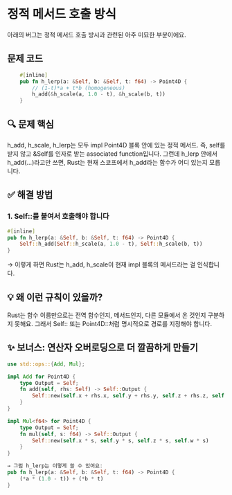 # 정적 메서드 호출 방식

아래의 버그는 정적 메서드 호출 방시과 관련된 아주 미묘한 부분이에요.

## 문제 코드
```rust
    #[inline]
    pub fn h_lerp(a: &Self, b: &Self, t: f64) -> Point4D {
        // (1-t)*a + t*b (homogeneous)
        h_add(&h_scale(a, 1.0 - t), &h_scale(b, t))
    }
```

## 🔍 문제 핵심
h_add, h_scale, h_lerp는 모두 impl Point4D 블록 안에 있는 정적 메서드.
즉, self를 받지 않고 &Self를 인자로 받는 associated function입니다.
그런데 h_lerp 안에서 h_add(...)라고만 쓰면,
Rust는 현재 스코프에서 h_add라는 함수가 어디 있는지 모릅니다.

## ✅ 해결 방법
### 1. Self::를 붙여서 호출해야 합니다
```rust
#[inline]
pub fn h_lerp(a: &Self, b: &Self, t: f64) -> Point4D {
    Self::h_add(Self::h_scale(a, 1.0 - t), Self::h_scale(b, t))
}
```

→ 이렇게 하면 Rust는 h_add, h_scale이 현재 impl 블록의 메서드라는 걸 인식합니다.

## 💡 왜 이런 규칙이 있을까?
Rust는 함수 이름만으로는 전역 함수인지, 메서드인지, 다른 모듈에서 온 것인지 구분하지 못해요.
그래서 Self:: 또는 Point4D::처럼 명시적으로 경로를 지정해야 합니다.

## ✨ 보너스: 연산자 오버로딩으로 더 깔끔하게 만들기
```rust
use std::ops::{Add, Mul};

impl Add for Point4D {
    type Output = Self;
    fn add(self, rhs: Self) -> Self::Output {
        Self::new(self.x + rhs.x, self.y + rhs.y, self.z + rhs.z, self.w + rhs.w)
    }
}

impl Mul<f64> for Point4D {
    type Output = Self;
    fn mul(self, s: f64) -> Self::Output {
        Self::new(self.x * s, self.y * s, self.z * s, self.w * s)
    }
}

→ 그럼 h_lerp는 이렇게 쓸 수 있어요:
pub fn h_lerp(a: &Self, b: &Self, t: f64) -> Point4D {
    (*a * (1.0 - t)) + (*b * t)
}
```



